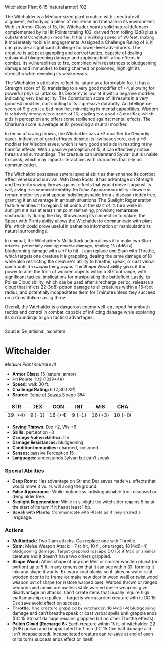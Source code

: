 <MonsterName/>Witchalder</MonsterName>
<CreatureType/>Plant</CreatureType>
<CR/>6</CR>
<AC/>15 (natural armor)</AC>
<HP/>102</HP>
<summary>The Witchalder is a Medium-sized plant creature with a neutral evil alignment, embodying a blend of resilience and menace in its environment. With an Armor Class of 15, the Witchalder boasts solid natural defenses complemented by its Hit Points totaling 102, derived from rolling 12d8 plus a substantial Constitution modifier. It has a walking speed of 30 feet, making it moderately mobile in engagements. Assigned a Challenge Rating of 6, it can provide a significant challenge for lower-level adventurers. The creature is adept at grappling and control tactics, capable of dealing substantial bludgeoning damage and applying debilitating effects in combat. Its vulnerabilities to fire, combined with resistances to bludgeoning damage and immunities to being charmed or poisoned, highlight its strengths while revealing its weaknesses.</summary>

<detail>

The Witchalder's attributes reflect its nature as a formidable foe. It has a Strength score of 19, translating to a very good modifier of +4, allowing for powerful physical attacks. Its Dexterity is low, at 9 with a negative modifier, indicating very bad agility. The Constitution score of 18 results in a very good +4 modifier, contributing to its impressive durability. An Intelligence score of 9 gives it a bad modifier, minimizing its mental capabilities. Wisdom is relatively strong with a score of 16, leading to a good +3 modifier, which aids in perception and offers some resilience against mental effects. The Charisma score is average at 10, providing a neutral modifier.

In terms of saving throws, the Witchalder has a +2 modifier for Dexterity saves, indicative of good efficacy despite its low base score, and a +6 modifier for Wisdom saves, which is very good and aids in resisting many harmful effects. With a passive perception of 15, it can effectively notice threats and surroundings. The creature can understand Sylvan but is unable to speak, which may impact interactions with characters that rely on communication.

The Witchalder possesses several special abilities that enhance its combat effectiveness and survival. With Deep Roots, it has advantage on Strength and Dexterity saving throws against effects that would move it against its will, giving it exceptional stability. Its False Appearance ability allows it to remain motionless and appear indistinguishable from a disease-ridden tree, granting it an advantage in ambush situations. The Sunlight Regeneration feature enables it to regain 5 hit points at the start of its turn while in sunlight if it has at least 1 hit point remaining, providing remarkable sustainability during the day. Showcasing its connection to nature, the Speak with Plants ability allows the Witchalder to communicate with plant life, which could prove useful in gathering information or manipulating its natural surroundings.

In combat, the Witchalder's Multiattack action allows it to make two Slam attacks, potentially dealing notable damage, totaling 18 (4d6+4) bludgeoning damage with a +7 to hit. It can replace one Slam with Throttle, which targets one creature it is grappling, dealing the same damage of 18 while also restricting the creature's ability to breathe, speak, or cast verbal spells until it escapes the grapple. The Shape Wood ability gives it the power to alter the form of wooden objects within a 30-foot range, with significant tactical implications for manipulating the battlefield. Lastly, its Pollen Cloud ability, which can be used after a recharge period, releases a cloud that inflicts 22 (5d8) poison damage to all creatures within a 15-foot radius, and potentially incapacitates them for 1 minute unless they succeed on a Constitution saving throw.

Overall, the Witchalder is a dangerous enemy well-equipped for ambush tactics and control in combat, capable of inflicting damage while exploiting its surroundings to gain tactical advantages.</detail>



---

Source: 5e_artisinal_monsters

# Witchalder

*Medium* *Plant* *neutral evil*

- **Armor Class:** 15 (natural armor)
- **Hit Points:** 102 (12d8+48)
- **Speed:** walk 30 ft.
- **Challenge Rating:** 6 (2,300 XP)
- **Source:** [Tome of Beasts 3](https://koboldpress.com/kpstore/product/tome-of-beasts-3-for-5th-edition/) page 394

| STR | DEX | CON | INT | WIS | CHA |
| --- | --- | --- | --- | --- | --- |
| 19 (+4) | 9 (-1) | 18 (+4) | 9 (-1) | 16 (+3) | 10 (+0) |

- **Saving Throws**: Dex +2, Wis +6
- **Skills:** perception +3
- **Damage Vulnerabilities:** fire
- **Damage Resistances:** bludgeoning
- **Condition Immunities:** charmed, poisoned
- **Senses:** passive Perception 15
- **Languages:** understands Sylvan but can’t speak

### Special Abilities

- **Deep Roots:** Has advantage on Str and Dex saves made vs. effects that would move it vs. its will along the ground.
- **False Appearance:** While motionless indistinguishable from diseased or dying alder tree.
- **Sunlight Regeneration:** While in sunlight the witchalder regains 5 hp at the start of its turn if it has at least 1 hp.
- **Speak with Plants:** Communicate with Plants as if they shared a language.

### Actions

- **Multiattack:** Two Slam attacks. Can replace one with Throttle.
- **Slam:** Melee Weapon Attack: +7 to hit, 10 ft., one target, 18 (4d6+4) bludgeoning damage. Target grappled (escape DC 15) if Med or smaller creature and it doesn’t have two others grappled.
- **Shape Wood:** Alters shape of any one Med or smaller wooden object (or portion) up to 5 ft. in any dimension that it can see within 30' forming it into any shape it wants. Ex: warp boat planks so it takes on water seal wooden door to its frame (or make new door in wood wall) or twist wood weapon out of shape (or restore warped one). Warped thrown or ranged weapons and ammo are useless while warped melee weapons give disadvantage on attacks. Can’t create items that usually require high craftsmanship ex: pulley. If target is worn/carried creature with it: DC 15 Dex save avoid effect on success.
- **Throttle:** One creature grappled by witchalder: 18 (4d6+4) bludgeoning damage and can’t breathe speak or cast verbal spells until grapple ends (DC 15 Str half damage remains grappled but no other Throttle effects).
- **Pollen Cloud (Recharge 6):** Each creature within 15 ft. of witchalder: 22 (5d8) poison and incapacitated for 1 min (DC 15 Con half damage and isn’t incapacitated). Incapacitated creature can re-save at end of each of its turns success ends effect on itself.




